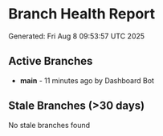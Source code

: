 # Branch Health Report
Generated: Fri Aug  8 09:53:57 UTC 2025

## Active Branches
- **main** - 11 minutes ago by Dashboard Bot

## Stale Branches (>30 days)
No stale branches found
